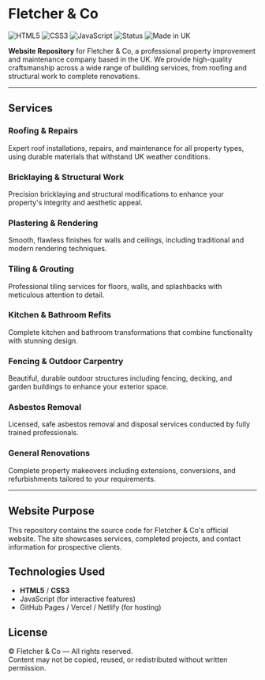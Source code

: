 # Fletcher & Co

![HTML5](https://img.shields.io/badge/HTML5-E34F26?style=for-the-badge&logo=html5&logoColor=white)
![CSS3](https://img.shields.io/badge/CSS3-1572B6?style=for-the-badge&logo=css3&logoColor=white)
![JavaScript](https://img.shields.io/badge/JavaScript-F7DF1E?style=for-the-badge&logo=javascript&logoColor=black)
![Status](https://img.shields.io/badge/Status-In%20Development-yellow?style=for-the-badge)
![Made in UK](https://img.shields.io/badge/Made%20in-UK-blue?style=for-the-badge&logo=data:image/svg+xml;base64,PHN2ZyB4bWxucz0iaHR0cDovL3d3dy53My5vcmcvMjAwMC9zdmciIHdpZHRoPSIyMDAiIGhlaWdodD0iMTAwIiB2aWV3Qm94PSIwIDAgMTAwMCA1MDAiPjxnPjxwYXRoIGZpbGw9IiNDRTExMjciIGQ9Ik0wIDBoMTAwMHY1MDBIMHoiLz48cGF0aCBmaWxsPSIjRkZGIiBkPSJNMCwwdjUwMGwzMzMtMjUwTDAgMG00NjcuMjUgMjUwTDMwMCA1MDBoMTAwMGwtMzMzLTI1MCAzMzMtMjUwSDAwIi8+PHBhdGggZmlsbD0iI0NFMTEyNyIgZD0iTTM3NSA0NTBWMTAwbDQ1MCAzNTAiLz48cGF0aCBmaWxsPSIjQ0UxMTI3IiBkPSJNMCwxMDAsNDUwLDQ1MFYxMDBIMHoiLz48L2c+PC9zdmc+)

**Website Repository** for Fletcher & Co, a professional property improvement and maintenance company based in the UK. We provide high-quality craftsmanship across a wide range of building services, from roofing and structural work to complete renovations.

---

## Services

### Roofing & Repairs
Expert roof installations, repairs, and maintenance for all property types, using durable materials that withstand UK weather conditions.

### Bricklaying & Structural Work
Precision bricklaying and structural modifications to enhance your property's integrity and aesthetic appeal.

### Plastering & Rendering
Smooth, flawless finishes for walls and ceilings, including traditional and modern rendering techniques.

### Tiling & Grouting
Professional tiling services for floors, walls, and splashbacks with meticulous attention to detail.

### Kitchen & Bathroom Refits
Complete kitchen and bathroom transformations that combine functionality with stunning design.

### Fencing & Outdoor Carpentry
Beautiful, durable outdoor structures including fencing, decking, and garden buildings to enhance your exterior space.

### Asbestos Removal
Licensed, safe asbestos removal and disposal services conducted by fully trained professionals.

### General Renovations
Complete property makeovers including extensions, conversions, and refurbishments tailored to your requirements.

---

## Website Purpose
This repository contains the source code for Fletcher & Co's official website. The site showcases services, completed projects, and contact information for prospective clients.

## Technologies Used
- **HTML5** / **CSS3**
- JavaScript (for interactive features)
- GitHub Pages / Vercel / Netlify (for hosting)

## License
© Fletcher & Co — All rights reserved.  
Content may not be copied, reused, or redistributed without written permission.
